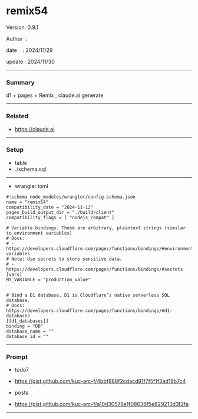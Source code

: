 # remix54

 Version: 0.9.1

 Author  :

 date    : 2024/11/29 

 update  : 2024/11/30 

***
### Summary

d1 + pages + Remix , claude.ai generate

***
### Related

* https://claude.ai

***
### Setup

* table
* ./schema.sql

***
* wrangler.toml

```
#:schema node_modules/wrangler/config-schema.json
name = "remix54"
compatibility_date = "2024-11-12"
pages_build_output_dir = "./build/client"
compatibility_flags = [ "nodejs_compat" ]

# Variable bindings. These are arbitrary, plaintext strings (similar to environment variables)
# Docs:
# - https://developers.cloudflare.com/pages/functions/bindings/#environment-variables
# Note: Use secrets to store sensitive data.
# - https://developers.cloudflare.com/pages/functions/bindings/#secrets
[vars]
MY_VARIABLE = "production_value"


# Bind a D1 database. D1 is Cloudflare’s native serverless SQL database.
# Docs: https://developers.cloudflare.com/pages/functions/bindings/#d1-databases
[[d1_databases]]
binding = "DB"
database_name = ""
database_id = ""

```

***
### Prompt

* todo7
* https://gist.github.com/kuc-arc-f/4bbf888f2cdacd81f7f5f1f3ad18b7c4

* posts
* https://gist.github.com/kuc-arc-f/a10d30576e1f08638f5e829213d3f2fa


***
